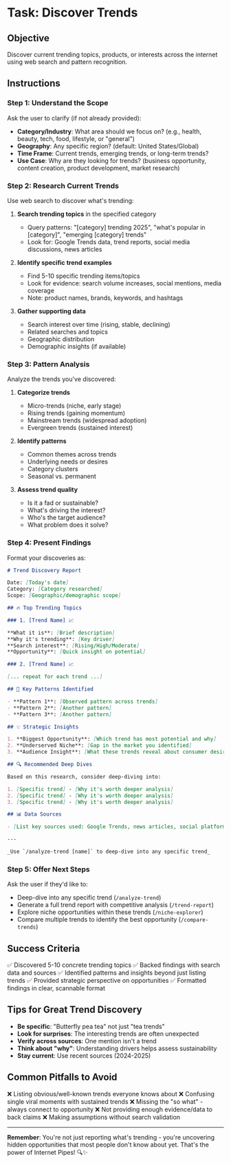 # Task: Discover Trends

## Objective

Discover current trending topics, products, or interests across the internet using web search and pattern recognition.

## Instructions

### Step 1: Understand the Scope

Ask the user to clarify (if not already provided):

- **Category/Industry**: What area should we focus on? (e.g., health, beauty, tech, food, lifestyle, or "general")
- **Geography**: Any specific region? (default: United States/Global)
- **Time Frame**: Current trends, emerging trends, or long-term trends?
- **Use Case**: Why are they looking for trends? (business opportunity, content creation, product development, market research)

### Step 2: Research Current Trends

Use web search to discover what's trending:

1. **Search trending topics** in the specified category
   - Query patterns: "[category] trending 2025", "what's popular in [category]", "emerging [category] trends"
   - Look for: Google Trends data, trend reports, social media discussions, news articles

2. **Identify specific trend examples**
   - Find 5-10 specific trending items/topics
   - Look for evidence: search volume increases, social mentions, media coverage
   - Note: product names, brands, keywords, and hashtags

3. **Gather supporting data**
   - Search interest over time (rising, stable, declining)
   - Related searches and topics
   - Geographic distribution
   - Demographic insights (if available)

### Step 3: Pattern Analysis

Analyze the trends you've discovered:

1. **Categorize trends**
   - Micro-trends (niche, early stage)
   - Rising trends (gaining momentum)
   - Mainstream trends (widespread adoption)
   - Evergreen trends (sustained interest)

2. **Identify patterns**
   - Common themes across trends
   - Underlying needs or desires
   - Category clusters
   - Seasonal vs. permanent

3. **Assess trend quality**
   - Is it a fad or sustainable?
   - What's driving the interest?
   - Who's the target audience?
   - What problem does it solve?

### Step 4: Present Findings

Format your discoveries as:

```markdown
# Trend Discovery Report

Date: [Today's date]
Category: [Category researched]
Scope: [Geographic/demographic scope]

## 🔥 Top Trending Topics

### 1. [Trend Name] 📈

**What it is**: [Brief description]
**Why it's trending**: [Key driver]
**Search interest**: [Rising/High/Moderate]
**Opportunity**: [Quick insight on potential]

### 2. [Trend Name] 📈

[... repeat for each trend ...]

## 🎯 Key Patterns Identified

- **Pattern 1**: [Observed pattern across trends]
- **Pattern 2**: [Another pattern]
- **Pattern 3**: [Another pattern]

## 💡 Strategic Insights

1. **Biggest Opportunity**: [Which trend has most potential and why]
2. **Underserved Niche**: [Gap in the market you identified]
3. **Audience Insight**: [What these trends reveal about consumer desires]

## 🔍 Recommended Deep Dives

Based on this research, consider deep-diving into:

1. [Specific trend] - [Why it's worth deeper analysis]
2. [Specific trend] - [Why it's worth deeper analysis]
3. [Specific trend] - [Why it's worth deeper analysis]

## 📊 Data Sources

- [List key sources used: Google Trends, news articles, social platforms, etc.]

---

_Use `/analyze-trend [name]` to deep-dive into any specific trend_
```

### Step 5: Offer Next Steps

Ask the user if they'd like to:

- Deep-dive into any specific trend (`/analyze-trend`)
- Generate a full trend report with competitive analysis (`/trend-report`)
- Explore niche opportunities within these trends (`/niche-explorer`)
- Compare multiple trends to identify the best opportunity (`/compare-trends`)

## Success Criteria

✅ Discovered 5-10 concrete trending topics
✅ Backed findings with search data and sources
✅ Identified patterns and insights beyond just listing trends
✅ Provided strategic perspective on opportunities
✅ Formatted findings in clear, scannable format

## Tips for Great Trend Discovery

- **Be specific**: "Butterfly pea tea" not just "tea trends"
- **Look for surprises**: The interesting trends are often unexpected
- **Verify across sources**: One mention isn't a trend
- **Think about "why"**: Understanding drivers helps assess sustainability
- **Stay current**: Use recent sources (2024-2025)

## Common Pitfalls to Avoid

❌ Listing obvious/well-known trends everyone knows about
❌ Confusing single viral moments with sustained trends
❌ Missing the "so what" - always connect to opportunity
❌ Not providing enough evidence/data to back claims
❌ Making assumptions without search validation

---

**Remember**: You're not just reporting what's trending - you're uncovering hidden opportunities that most people don't know about yet. That's the power of Internet Pipes! 🔍✨
